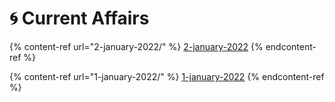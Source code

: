 # 🌀 Current Affairs

{% content-ref url="2-january-2022/" %}
[2-january-2022](2-january-2022/)
{% endcontent-ref %}

{% content-ref url="1-january-2022/" %}
[1-january-2022](1-january-2022/)
{% endcontent-ref %}
